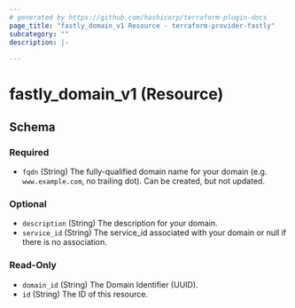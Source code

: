 ```yaml
---
# generated by https://github.com/hashicorp/terraform-plugin-docs
page_title: "fastly_domain_v1 Resource - terraform-provider-fastly"
subcategory: ""
description: |-
  
---
```


# fastly_domain_v1 (Resource)





<!-- schema generated by tfplugindocs -->
## Schema

### Required

- `fqdn` (String) The fully-qualified domain name for your domain (e.g. `www.example.com`, no trailing dot). Can be created, but not updated.

### Optional

- `description` (String) The description for your domain.
- `service_id` (String) The service_id associated with your domain or null if there is no association.

### Read-Only

- `domain_id` (String) The Domain Identifier (UUID).
- `id` (String) The ID of this resource.
